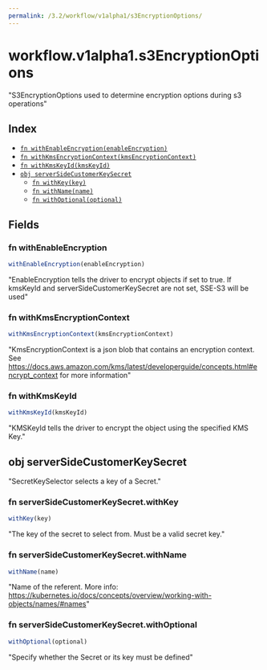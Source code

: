 ```yaml
---
permalink: /3.2/workflow/v1alpha1/s3EncryptionOptions/
---
```


# workflow.v1alpha1.s3EncryptionOptions

"S3EncryptionOptions used to determine encryption options during s3 operations"

## Index

* [`fn withEnableEncryption(enableEncryption)`](#fn-withenableencryption)
* [`fn withKmsEncryptionContext(kmsEncryptionContext)`](#fn-withkmsencryptioncontext)
* [`fn withKmsKeyId(kmsKeyId)`](#fn-withkmskeyid)
* [`obj serverSideCustomerKeySecret`](#obj-serversidecustomerkeysecret)
  * [`fn withKey(key)`](#fn-serversidecustomerkeysecretwithkey)
  * [`fn withName(name)`](#fn-serversidecustomerkeysecretwithname)
  * [`fn withOptional(optional)`](#fn-serversidecustomerkeysecretwithoptional)

## Fields

### fn withEnableEncryption

```ts
withEnableEncryption(enableEncryption)
```

"EnableEncryption tells the driver to encrypt objects if set to true. If kmsKeyId and serverSideCustomerKeySecret are not set, SSE-S3 will be used"

### fn withKmsEncryptionContext

```ts
withKmsEncryptionContext(kmsEncryptionContext)
```

"KmsEncryptionContext is a json blob that contains an encryption context. See https://docs.aws.amazon.com/kms/latest/developerguide/concepts.html#encrypt_context for more information"

### fn withKmsKeyId

```ts
withKmsKeyId(kmsKeyId)
```

"KMSKeyId tells the driver to encrypt the object using the specified KMS Key."

## obj serverSideCustomerKeySecret

"SecretKeySelector selects a key of a Secret."

### fn serverSideCustomerKeySecret.withKey

```ts
withKey(key)
```

"The key of the secret to select from.  Must be a valid secret key."

### fn serverSideCustomerKeySecret.withName

```ts
withName(name)
```

"Name of the referent. More info: https://kubernetes.io/docs/concepts/overview/working-with-objects/names/#names"

### fn serverSideCustomerKeySecret.withOptional

```ts
withOptional(optional)
```

"Specify whether the Secret or its key must be defined"